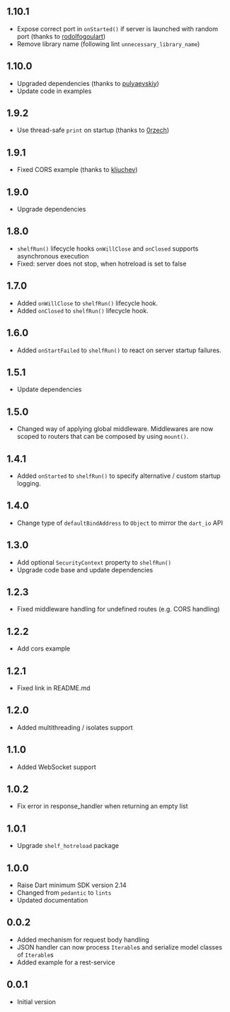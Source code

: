 ## 1.10.1

- Expose correct port in `onStarted()` if server is launched with random port (thanks to [rodolfogoulart](https://github.com/rodolfogoulart))
- Remove library name (following lint `unnecessary_library_name`)

## 1.10.0

- Upgraded dependencies (thanks to [pulyaevskiy](https://github.com/pulyaevskiy))
- Update code in examples

## 1.9.2

- Use thread-safe `print` on startup (thanks to [0rzech](https://github.com/0rzech))

## 1.9.1

- Fixed CORS example (thanks to [kliuchev](https://github.com/kliuchev))

## 1.9.0

- Upgrade dependencies

## 1.8.0

- `shelfRun()` lifecycle hooks `onWillClose` and `onClosed` supports asynchronous execution
- Fixed: server does not stop, when hotreload is set to false

## 1.7.0

- Added `onWillClose` to `shelfRun()` lifecycle hook.
- Added `onClosed` to `shelfRun()` lifecycle hook.

## 1.6.0

- Added `onStartFailed` to `shelfRun()` to react on server startup failures.

## 1.5.1

- Update dependencies

## 1.5.0

- Changed way of applying global middleware. Middlewares are now scoped to routers that can be composed by using `mount()`.

## 1.4.1

- Added `onStarted` to `shelfRun()` to specify alternative / custom startup logging.

## 1.4.0

- Change type of `defaultBindAddress` to `Object` to mirror the `dart_io` API

## 1.3.0

- Add optional `SecurityContext` property to `shelfRun()`
- Upgrade code base and update dependencies

## 1.2.3

- Fixed middleware handling for undefined routes (e.g. CORS handling)

## 1.2.2

- Add cors example

## 1.2.1

- Fixed link in README.md

## 1.2.0

- Added multithreading / isolates support

## 1.1.0

- Added WebSocket support

## 1.0.2

- Fix error in response_handler when returning an empty list

## 1.0.1

- Upgrade `shelf_hotreload` package

## 1.0.0

- Raise Dart minimum SDK version 2.14
- Changed from `pedantic` to `lints`
- Updated documentation

## 0.0.2

- Added mechanism for request body handling
- JSON handler can now process `Iterable`s and serialize model classes of `Iterable`s
- Added example for a rest-service

## 0.0.1

- Initial version
